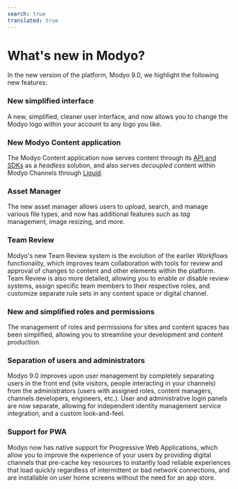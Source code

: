 ```yaml
---
search: true
translated: true
---
```


# What's new in Modyo?

In the new version of the platform, Modyo 9.0, we highlight the following new features:

### New simplified interface

A new, simplified, cleaner user interface, and now allows you to change the Modyo logo within your account to any logo you like.

### New Modyo Content application

The Modyo Content application now serves content through its [API and SDKs](/guides/content/public-api-reference.html) as a _headless_ solution, and also serves _decoupled_ content within Modyo Channels through [Liquid](/guides/channels/liquid-markup.html).

### Asset Manager

The new asset manager allows users to upload, search, and manage various file types, and now has additional features such as _tag_ management, image resizing, and more.

### Team Review

Modyo's new Team Review system is the evolution of the earlier _Workflows_ functionality, which improves team collaboration with tools for review and approval of changes to content and other elements within the platform. Team Review is also more detailed, allowing you to enable or disable review systems, assign specific team members to their respective roles, and customize separate rule sets in any content space or digital channel.

### New and simplified roles and permissions

The management of roles and permissions for sites and content spaces has been simplified, allowing you to streamline your development and content production.

### Separation of users and administrators

Modyo 9.0 improves upon user management by completely separating users in the front end (site visitors, people interacting in your channels) from the administrators (users with assigned roles, content managers, channels developers, engineers, etc.). User and administrative login panels are now separate, allowing for independent identity management service integration, and a custom look-and-feel.

### Support for PWA

Modyo now has native support for Progressive Web Applications, which allow you to improve the experience of your users by providing digital channels that pre-cache key resources to instantly load reliable experiences that load quickly regardless of intermittent or bad network connections, and are installable on user home screens without the need for an app store.
